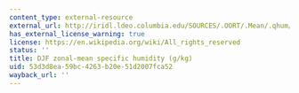 ```yaml
---
content_type: external-resource
external_url: http://iridl.ldeo.columbia.edu/SOURCES/.OORT/.Mean/.qhum/T/%28Dec-Feb%29VALUES/[X+]average/[T+]average/figviewer.html?my.help=more+options&map.P.units=mb&map.P.plotlast=50.&map.url=Y+P+fig-+contours+-fig&map.domain=+%7B+Y+-91.25+91.25+plotrange+%7D&map.domainparam=+/plotaxislength+432+psdef+/plotborder+72+psdef+/XOVY+null+psdef&map.zoom=Zoom&map.P.plotfirst=1000.&map.Y.plotfirst=91.25S&map.Y.units=degree_north&map.Y.plotlast=91.25N&map.qhum.plotfirst=&map.qhum.units=g/kg&map.qhum.plotlast=&map.newurl.grid0=Y&map.newurl.grid1=P&map.newurl.plot=contours&map.plotaxislength=432&map.plotborder=72&map.fnt=Helvetica&map.fntsze=16&map.XOVY=auto&map.color_smoothing=1
has_external_license_warning: true
license: https://en.wikipedia.org/wiki/All_rights_reserved
status: ''
title: DJF zonal-mean specific humidity (g/kg)
uid: 53d3d8ea-59bc-4263-b20e-51d2007fca52
wayback_url: ''
---
```

